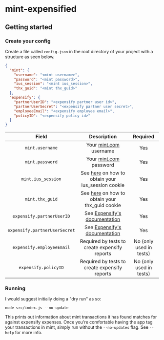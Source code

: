 # mint-expensified
## Getting started
### Create your config
Create a file called `config.json` in the root directory of your project with a structure as seen below.
```json
{
  "mint": {
    "username": "<mint username>",
    "password": "<mint password>",
    "ius_session": "<mint ius_session>",
    "thx_guid": "<mint thx_guid>"
  },
  "expensify": {
    "partnerUserID": "<expensify partner user id>",
    "partnerUserSecret": "<expensify partner user secret>",
    "employeeEmail": "<expensify employee email>",
    "policyID": "<expensify policy id>"
  }
}
```
| Field        | Description           | Required  |
|:------------:|:---------------------:|:---------:|
| `mint.username` | Your [mint.com](https://www.mint.com/) username | Yes
| `mint.password` | Your [mint.com](https://www.mint.com/) password | Yes
| `mint.ius_session` | See [here](https://github.com/dhleong/pepper-mint#mint-cookie) on how to obtain your ius_session cookie | Yes
| `mint.thx_guid` | See [here](https://github.com/dhleong/pepper-mint#mint-cookie) on how to obtain your thx_guid cookie | Yes
| `expensify.partnerUserID` | See [Expensify's documentation](https://integrations.expensify.com/Integration-Server/doc/) | Yes
| `expensify.partnerUserSecret` | See [Expensify's documentation](https://integrations.expensify.com/Integration-Server/doc/) | Yes
| `expensify.employeeEmail` | Required by tests to create expensify reports | No (only used in tests)
| `expensify.policyID` | Required by tests to create expensify reports | No (only used in tests)
### Running
I would suggest initially doing a "dry run" as so:

`node src/index.js --no-update`

This prints out information about mint transactions it has found matches for against expensify expenses.
Once you're comfortable having the app tag your transactions in mint, simply run without the `--no-updates` flag.
See `--help` for more info.
